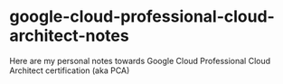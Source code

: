 # google-cloud-professional-cloud-architect-notes
Here are my personal notes towards Google Cloud Professional Cloud Architect certification (aka PCA)

